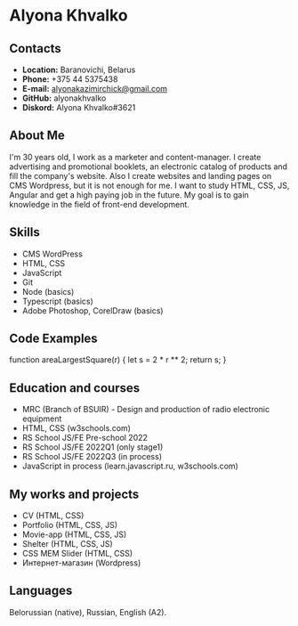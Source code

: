 # Alyona Khvalko
## Contacts
+ **Location:** Baranovichi, Belarus
+ **Phone:** +375 44 5375438
+ **E-mail:** alyonakazimirchick@gmail.com
+ **GitHub:** alyonakhvalko
+ **Diskord:** Alyona Khvalko#3621
## About Me
I'm 30 years old, I work as a marketer and content-manager. I create advertising and promotional booklets, an electronic catalog of products and fill the company's website. Also I create websites and landing pages on CMS Wordpress, but it is not enough for me. I want to study HTML, CSS, JS, Angular and get a high paying job in the future. My goal is to gain knowledge in the field of front-end development.
## Skills
+ CMS WordPress
+ HTML, CSS
+ JavaScript
+ Git
+ Node (basics)
+ Typescript (basics)
+ Adobe Photoshop, CorelDraw (basics)
## Code Examples
function areaLargestSquare(r) {
  let s = 2 * r ** 2;
  return s;
}
## Education and courses
+ MRC (Branch of BSUIR) - Design and production of radio electronic equipment
+ HTML, CSS (w3schools.com)
+ RS School JS/FE Pre-school 2022
+ RS School JS/FE 2022Q1 (only stage1)
+ RS School JS/FE 2022Q3 (in process)
+ JavaScript in process (learn.javascript.ru, w3schools.com)
## My works and projects
+ CV (HTML, CSS)
+ Portfolio (HTML, CSS, JS)
+ Movie-app (HTML, CSS, JS)
+ Shelter (HTML, CSS, JS)
+ CSS MEM Slider (HTML, CSS)
+ Интернет-магазин (Wordpress)
## Languages
Belorussian (native), Russian, English (A2).
